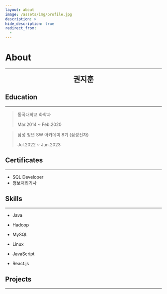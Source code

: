```yaml
---
layout: about
image: /assets/img/profile.jpg
description: >
hide_description: true
redirect_from:
  - 
---
```


# About
<!--author-->

* * *
<center>
<span style=
"font-size:170%;
font-weight:bold">
권지훈
</span>
</center>

## Education
---
> 동국대학교 화학과
>
> Mar.2014 ~ Feb.2020

> 삼성 청년 SW 아카데미 8기 (삼성전자)
>
> Jul.2022 ~ Jun.2023


## Certificates
---
* SQL Developer
* 정보처리기사

## Skills
---
* Java

* Hadoop

* MySQL

* Linux

* JavaScript

* React.js

## Projects
---